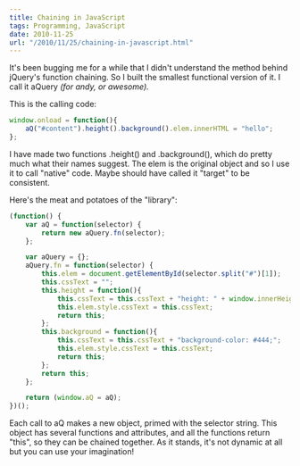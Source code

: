 ```yaml
---
title: Chaining in JavaScript
tags: Programming, JavaScript
date: 2010-11-25
url: "/2010/11/25/chaining-in-javascript.html"
---
```


It's been bugging me for a while that I didn't understand the method behind jQuery's function chaining. So I built the smallest functional version of it. I call it aQuery <em>(for andy, or awesome).</em></p><p>This is the calling code:

```javascript
window.onload = function(){
    aQ("#content").height().background().elem.innerHTML = "hello";
};
```

I have made two functions .height() and .background(), which do pretty much what their names suggest. The elem is the original object and so I use it to call "native" code. Maybe should have called it "target" to be consistent.


Here's the meat and potatoes of the "library":

```javascript
(function() {
    var aQ = function(selector) {
        return new aQuery.fn(selector);
    };

    var aQuery = {};
    aQuery.fn = function(selector) {
        this.elem = document.getElementById(selector.split("#")[1]);
        this.cssText = "";
        this.height = function(){
            this.cssText = this.cssText + "height: " + window.innerHeight + "px;";
            this.elem.style.cssText = this.cssText;
            return this;
        };
        this.background = function(){
            this.cssText = this.cssText + "background-color: #444;";
            this.elem.style.cssText = this.cssText;
            return this;
        };
        return this;
    };

    return (window.aQ = aQ);
})();
```

Each call to aQ makes a new object, primed with the selector string. This object has several functions and attributes, and all the functions return "this", so they can be chained together. As it stands, it's not dynamic at all but you can use your imagination!
